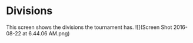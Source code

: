 # Divisions

This screen shows the divisions the tournament has.
![](Screen Shot 2016-08-22 at 6.44.06 AM.png)